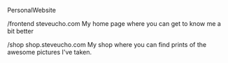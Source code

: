 PersonalWebsite

/frontend
steveucho.com
My home page where you can get to know me a bit better

/shop
shop.steveucho.com
My shop where you can find prints of the awesome pictures I've taken.